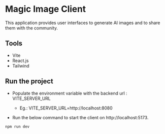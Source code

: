 # Magic Image Client

This application provides user interfaces to generate AI images and to share them with the community.

## Tools
* Vite
* React.js  
* Tailwind  

## Run the project

* Populate the environment variable with the backend url :  
  VITE_SERVER_URL   
  * Eg.: VITE_SERVER_URL=http://localhost:8080  

* Run the below command to start the client on http://localhost:5173.

```
npm run dev
```